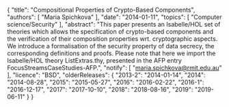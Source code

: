 {
    "title": "Compositional Properties of Crypto-Based Components",
    "authors": [
        "Maria Spichkova"
    ],
    "date": "2014-01-11",
    "topics": [
        "Computer science/Security"
    ],
    "abstract": "This paper presents an Isabelle/HOL set of theories which allows the specification of crypto-based components and the verification of their composition properties wrt. cryptographic aspects. We introduce a formalisation of the security property of data secrecy, the corresponding definitions and proofs. Please note that here we import the Isabelle/HOL theory ListExtras.thy, presented in the AFP entry FocusStreamsCaseStudies-AFP.",
    "notify": [
        "maria.spichkova@rmit.edu.au"
    ],
    "licence": "BSD",
    "olderReleases": {
        "2013-2": "2014-01-14",
        "2014": "2014-08-28",
        "2015": "2015-05-27",
        "2016": "2016-02-22",
        "2016-1": "2016-12-17",
        "2017": "2017-10-10",
        "2018": "2018-08-16",
        "2019": "2019-06-11"
    }
}